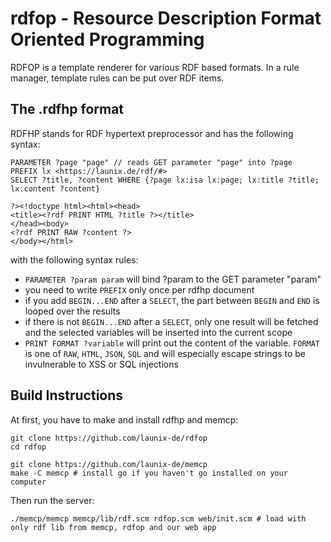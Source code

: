 # rdfop - Resource Description Format Oriented Programming

RDFOP is a template renderer for various RDF based formats. In a rule manager, template rules can be put over RDF items.

## The .rdfhp format

RDFHP stands for RDF hypertext preprocessor and has the following syntax:

```
PARAMETER ?page "page" // reads GET parameter "page" into ?page
PREFIX lx <https://launix.de/rdf/#>
SELECT ?title, ?content WHERE {?page lx:isa lx:page; lx:title ?title; lx:content ?content}

?><!doctype html><html><head>
<title><?rdf PRINT HTML ?title ?></title>
</head><body>
<?rdf PRINT RAW ?content ?>
</body></html>
```

with the following syntax rules:

- `PARAMETER ?param param` will bind ?param to the GET parameter "param"
- you need to write `PREFIX` only once per rdfhp document
- if you add `BEGIN...END` after a `SELECT`, the part between `BEGIN` and `END` is looped over the results
- if there is not `BEGIN...END` after a `SELECT`, only one result will be fetched and the selected variables will be inserted into the current scope
- `PRINT FORMAT ?variable` will print out the content of the variable. `FORMAT` is one of `RAW`, `HTML`, `JSON`, `SQL` and will especially escape strings to be invulnerable to XSS or SQL injections

## Build Instructions

At first, you have to make and install rdfhp and memcp:
```
git clone https://github.com/launix-de/rdfop
cd rdfop

git clone https://github.com/launix-de/memcp
make -C memcp # install go if you haven't go installed on your computer
```

Then run the server:
```
./memcp/memcp memcp/lib/rdf.scm rdfop.scm web/init.scm # load with only rdf lib from memcp, rdfop and our web app
```

